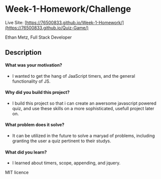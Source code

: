 # Week-1-Homework/Challenge
Live Site: [https://76500833.github.io/Week-1-Homework/](https://76500833.github.io/Quiz-Game/)

Ethan Metz,
Full Stack Developer

## Description

#### What was your motivation?
- I wanted to get the hang of JaaScript timers, and the general functionality of JS.
#### Why did you build this project?
- I build this project so that i can create an awersome javascript powered quiz, and use these skills on a more sophisticated, usefull project later on.
#### What problem does it solve?
- It can be utilized in the future to solve a maryad of problems, including granting the user a quiz pertinent to their studys.
#### What did you learn?
- I learned about timers, scope, appending, and jquery.

MIT licence
